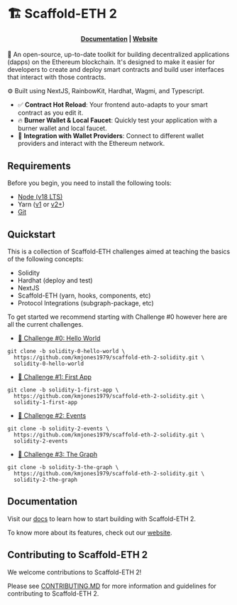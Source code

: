 # 🏗 Scaffold-ETH 2

<h4 align="center">
  <a href="https://docs.scaffoldeth.io">Documentation</a> |
  <a href="https://scaffoldeth.io">Website</a>
</h4>

🧪 An open-source, up-to-date toolkit for building decentralized applications (dapps) on the Ethereum blockchain. It's designed to make it easier for developers to create and deploy smart contracts and build user interfaces that interact with those contracts.

⚙️ Built using NextJS, RainbowKit, Hardhat, Wagmi, and Typescript.

- ✅ **Contract Hot Reload**: Your frontend auto-adapts to your smart contract as you edit it.
- 🔥 **Burner Wallet & Local Faucet**: Quickly test your application with a burner wallet and local faucet.
- 🔐 **Integration with Wallet Providers**: Connect to different wallet providers and interact with the Ethereum network.

## Requirements

Before you begin, you need to install the following tools:

- [Node (v18 LTS)](https://nodejs.org/en/download/)
- Yarn ([v1](https://classic.yarnpkg.com/en/docs/install/) or [v2+](https://yarnpkg.com/getting-started/install))
- [Git](https://git-scm.com/downloads)

## Quickstart

This is a collection of Scaffold-ETH challenges aimed at teaching the basics of the following concepts:

- Solidity
- Hardhat (deploy and test)
- NextJS
- Scaffold-ETH (yarn, hooks, components, etc)
- Protocol Integrations (subgraph-package, etc)

To get started we recommend starting with Challenge #0 however here are all the current challenges.

- [🚩 Challenge #0: Hello World](https://github.com/kmjones1979/scaffold-eth-2-solidity/tree/solidity-0-hello-world)

```
git clone -b solidity-0-hello-world \
  https://github.com/kmjones1979/scaffold-eth-2-solidity.git \
  solidity-0-hello-world
```

- [🚩 Challenge #1: First App](https://github.com/kmjones1979/scaffold-eth-2-solidity/tree/solidity-1-first-app)

```
git clone -b solidity-1-first-app \
  https://github.com/kmjones1979/scaffold-eth-2-solidity.git \
  solidity-1-first-app
```

- [🚩 Challenge #2: Events](https://github.com/kmjones1979/scaffold-eth-2-solidity/tree/solidity-2-events)

```
git clone -b solidity-2-events \
  https://github.com/kmjones1979/scaffold-eth-2-solidity.git \
  solidity-2-events
```

- [🚩 Challenge #3: The Graph](https://github.com/kmjones1979/scaffold-eth-2-solidity/tree/solidity-3-the-graph)

```
git clone -b solidity-3-the-graph \
  https://github.com/kmjones1979/scaffold-eth-2-solidity.git \
  solidity-2-the-graph
```

## Documentation

Visit our [docs](https://docs.scaffoldeth.io) to learn how to start building with Scaffold-ETH 2.

To know more about its features, check out our [website](https://scaffoldeth.io).

## Contributing to Scaffold-ETH 2

We welcome contributions to Scaffold-ETH 2!

Please see [CONTRIBUTING.MD](https://github.com/scaffold-eth/scaffold-eth-2/blob/main/CONTRIBUTING.md) for more information and guidelines for contributing to Scaffold-ETH 2.
